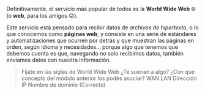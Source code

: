 Definitivamente, el servicio más popular de todos es la **World Wide Web** :globe_with_meridians:(o **web**, para los amigos :stuck_out_tongue_winking_eye:).

Este servicio está pensado para recibir datos de _archivos de hipertexto_, o lo que conocemos como **páginas web**, y consiste en una serie de estándares y automatizaciones que ocurren por detrás y que muestran las páginas en orden, según idioma y necesidades... porque algo que tenemos que debemos cuenta es que, navegando no solo recibimos datos, también enviamos datos con nuestra información.

> Fijate en las siglas de World Wide Web ¿Te suenan a algo? ¿Con qué concepto del módulo anterior los podés asociar?
WAN
LAN
Dirección IP
Nombre de dominio (Correcto)
